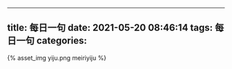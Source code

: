 
---
title: 每日一句
date: 2021-05-20 08:46:14
tags: 每日一句
categories:
---
{% asset_img yiju.png meiriyiju %}
